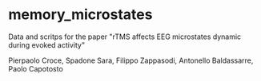 # memory_microstates

Data and scritps for the paper "rTMS affects EEG microstates dynamic during evoked activity"

Pierpaolo Croce, Spadone Sara, Filippo Zappasodi, Antonello Baldassarre, Paolo Capotosto


